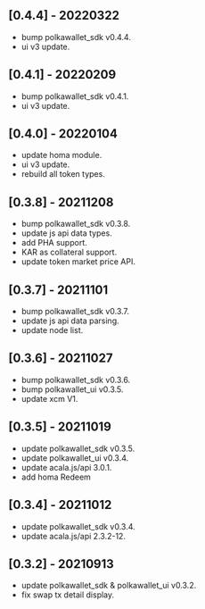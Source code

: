 ## [0.4.4] - 20220322
- bump polkawallet_sdk v0.4.4.
- ui v3 update.

## [0.4.1] - 20220209
- bump polkawallet_sdk v0.4.1.
- ui v3 update.

## [0.4.0] - 20220104
- update homa module.
- ui v3 update.
- rebuild all token types.

## [0.3.8] - 20211208
- bump polkawallet_sdk v0.3.8.
- update js api data types.
- add PHA support.
- KAR as collateral support.
- update token market price API.

## [0.3.7] - 20211101
- bump polkawallet_sdk v0.3.7.
- update js api data parsing.
- update node list.

## [0.3.6] - 20211027
- bump polkawallet_sdk v0.3.6.
- bump polkawallet_ui v0.3.5.
- update xcm V1.

## [0.3.5] - 20211019
- update polkawallet_sdk v0.3.5.
- update polkawallet_ui v0.3.4.
- update acala.js/api 3.0.1.
- add homa Redeem

## [0.3.4] - 20211012
- update polkawallet_sdk v0.3.4.
- update acala.js/api 2.3.2-12.

## [0.3.2] - 20210913
- update polkawallet_sdk & polkawallet_ui v0.3.2.
- fix swap tx detail display.
